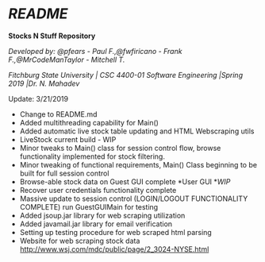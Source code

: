 _README_
=========================================================================================================

**Stocks N Stuff Repository**

_Developed by: @pfears - Paul F.,@fwfiricano - Frank F.,@MrCodeManTaylor - Mitchell T._


_Fitchburg State University | CSC 4400-01 Software Engineering |Spring 2019 |Dr. N. Mahadev_

Update: 3/21/2019
 * Change to README.md
 * Added multithreading capability for Main()
 * Added automatic live stock table updating and HTML Webscraping utils
 * LiveStock current build - WIP
 * Minor tweaks to Main() class for session control flow, browse 
      functionality implemented for stock filtering.
 * Minor tweaking of functional requirements, Main() Class beginning to be built for full session control
 * Browse-able stock data on Guest GUI complete *User GUI **WIP*
 * Recover user credentials functionality complete
 * Massive update to session control (LOGIN/LOGOUT FUNCTIONALITY COMPLETE) run GuestGUIMain for testing
 * Added jsoup.jar library for web scraping utilization
 * Added javamail.jar library for email verification
 * Setting up testing procedure for web scraped html parsing
 * Website for web scraping stock data http://www.wsj.com/mdc/public/page/2_3024-NYSE.html
